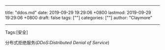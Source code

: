 
---
title: "ddos.md"
date: 2019-09-29 19:29:06 +0800
lastmod: 2019-09-29 19:29:06 +0800
draft: false
tags: [""]
categories: [""]
author: "Claymore"

---
Tags:[安全]

分布式拒绝服务(*DDoS:Distributed Denial of Service*)



